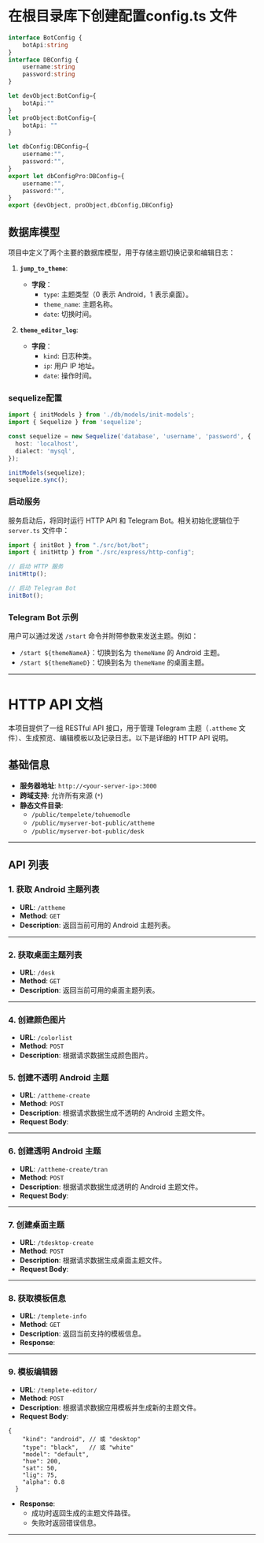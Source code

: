 # 在根目录库下创建配置config.ts 文件
```typescript
interface BotConfig {
    botApi:string
}
interface DBConfig {
    username:string
    password:string
}

let devObject:BotConfig={
    botApi:""
}
let proObject:BotConfig={
    botApi: ""
}

let dbConfig:DBConfig={
    username:"",
    password:"",
}
export let dbConfigPro:DBConfig={
    username:"",
    password:"",
}
export {devObject, proObject,dbConfig,DBConfig}
```
## 数据库模型
项目中定义了两个主要的数据库模型，用于存储主题切换记录和编辑日志：

1. **`jump_to_theme`**:
    - **字段**：
        - `type`: 主题类型（0 表示 Android，1 表示桌面）。
        - `theme_name`: 主题名称。
        - `date`: 切换时间。

2. **`theme_editor_log`**:
    - **字段**：
        - `kind`: 日志种类。
        - `ip`: 用户 IP 地址。
        - `date`: 操作时间。

### sequelize配置
```typescript
import { initModels } from './db/models/init-models';
import { Sequelize } from 'sequelize';

const sequelize = new Sequelize('database', 'username', 'password', {
  host: 'localhost',
  dialect: 'mysql',
});

initModels(sequelize);
sequelize.sync();
```

### 启动服务

服务启动后，将同时运行 HTTP API 和 Telegram Bot。相关初始化逻辑位于 `server.ts` 文件中：

```typescript
import { initBot } from "./src/bot/bot";
import { initHttp } from "./src/express/http-config";

// 启动 HTTP 服务
initHttp();

// 启动 Telegram Bot
initBot();
```

### Telegram Bot 示例
用户可以通过发送 `/start` 命令并附带参数来发送主题。例如：

- `/start ${themeNameA}`：切换到名为 `themeName` 的 Android 主题。
- `/start ${themeNameD}`：切换到名为 `themeName` 的桌面主题。

---

# HTTP API 文档

本项目提供了一组 RESTful API 接口，用于管理 Telegram 主题（`.attheme` 文件）、生成预览、编辑模板以及记录日志。以下是详细的 HTTP API 说明。

## 基础信息

- **服务器地址**: `http://<your-server-ip>:3000`
- **跨域支持**: 允许所有来源 (`*`)
- **静态文件目录**:
    - `/public/tempelete/tohuemodle`
    - `/public/myserver-bot-public/attheme`
    - `/public/myserver-bot-public/desk`
---

## API 列表

### 1. 获取 Android 主题列表
- **URL**: `/attheme`
- **Method**: `GET`
- **Description**: 返回当前可用的 Android 主题列表。
---

### 2. 获取桌面主题列表
- **URL**: `/desk`
- **Method**: `GET`
- **Description**: 返回当前可用的桌面主题列表。

---

### 4. 创建颜色图片
- **URL**: `/colorlist`
- **Method**: `POST`
- **Description**: 根据请求数据生成颜色图片。

### 5. 创建不透明 Android 主题
- **URL**: `/attheme-create`
- **Method**: `POST`
- **Description**: 根据请求数据生成不透明的 Android 主题文件。
- **Request Body**:
---

### 6. 创建透明 Android 主题
- **URL**: `/attheme-create/tran`
- **Method**: `POST`
- **Description**: 根据请求数据生成透明的 Android 主题文件。
- **Request Body**:

---

### 7. 创建桌面主题
- **URL**: `/tdesktop-create`
- **Method**: `POST`
- **Description**: 根据请求数据生成桌面主题文件。
- **Request Body**:

---

### 8. 获取模板信息
- **URL**: `/templete-info`
- **Method**: `GET`
- **Description**: 返回当前支持的模板信息。
- **Response**:

---

### 9. 模板编辑器
- **URL**: `/templete-editor/`
- **Method**: `POST`
- **Description**: 根据请求数据应用模板并生成新的主题文件。
- **Request Body**:
```]
{
    "kind": "android", // 或 "desktop"
    "type": "black",   // 或 "white"
    "model": "default",
    "hue": 200,
    "sat": 50,
    "lig": 75,
    "alpha": 0.8
  }
```

- **Response**:
    - 成功时返回生成的主题文件路径。
    - 失败时返回错误信息。

---
